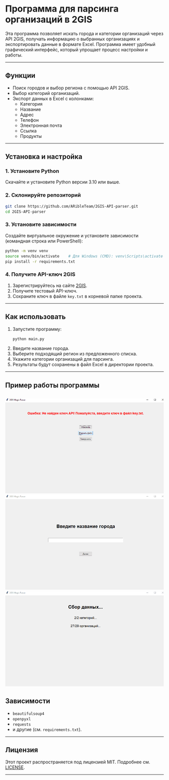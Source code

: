 # **Программа для парсинга организаций в 2GIS**  

Эта программа позволяет искать города и категории организаций через API 2GIS, получать информацию о выбранных организациях и экспортировать данные в формате Excel. Программа имеет удобный графический интерфейс, который упрощает процесс настройки и работы.  

---

## **Функции**  
- Поиск городов и выбор региона с помощью API 2GIS.  
- Выбор категорий организаций.  
- Экспорт данных в Excel с колонками:  
  - Категория  
  - Название  
  - Адрес  
  - Телефон  
  - Электронная почта  
  - Ссылка  
  - Продукты  

---

## **Установка и настройка**  

### 1. Установите Python  
Скачайте и установите Python версии 3.10 или выше.  

### 2. Склонируйте репозиторий  
```bash  
git clone https://github.com/ARibleTeam/2GIS-API-parser.git
cd 2GIS-API-parser
```  

### 3. Установите зависимости  
Создайте виртуальное окружение и установите зависимости (командная строка или PowerShell):  
```bash  
python -m venv venv  
source venv/bin/activate    # Для Windows (CMD): venv\Scripts\activate  
pip install -r requirements.txt  
```  

### 4. Получите API-ключ 2GIS  
1. Зарегистрируйтесь на сайте [2GIS](https://dev.2gis.ru/).  
2. Получите тестовый API-ключ.  
3. Сохраните ключ в файле `key.txt` в корневой папке проекта.  

---

## **Как использовать**  

1. Запустите программу:  
   ```bash  
   python main.py  
   ```  
2. Введите название города.  
3. Выберите подходящий регион из предложенного списка.  
4. Укажите категории организаций для парсинга.    
5. Результаты будут сохранены в файл Excel в директории проекта.  

---

## **Пример работы программы**  
![api_key](./assets/api_key.gif)
![category](./assets/category.gif)
![final](./assets/final.gif)
---

## **Зависимости**  
- `beautifulsoup4`  
- `openpyxl`  
- `requests`  
- и другие (см. `requirements.txt`).  

---

## **Лицензия**  
Этот проект распространяется под лицензией MIT. Подробнее см. [LICENSE](LICENSE.txt).  

---
